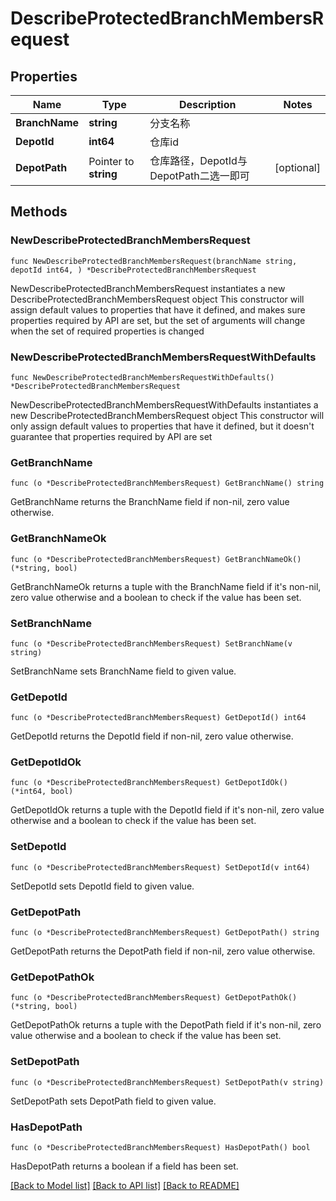 # DescribeProtectedBranchMembersRequest

## Properties

Name | Type | Description | Notes
------------ | ------------- | ------------- | -------------
**BranchName** | **string** | 分支名称 | 
**DepotId** | **int64** | 仓库id | 
**DepotPath** | Pointer to **string** | 仓库路径，DepotId与DepotPath二选一即可 | [optional] 

## Methods

### NewDescribeProtectedBranchMembersRequest

`func NewDescribeProtectedBranchMembersRequest(branchName string, depotId int64, ) *DescribeProtectedBranchMembersRequest`

NewDescribeProtectedBranchMembersRequest instantiates a new DescribeProtectedBranchMembersRequest object
This constructor will assign default values to properties that have it defined,
and makes sure properties required by API are set, but the set of arguments
will change when the set of required properties is changed

### NewDescribeProtectedBranchMembersRequestWithDefaults

`func NewDescribeProtectedBranchMembersRequestWithDefaults() *DescribeProtectedBranchMembersRequest`

NewDescribeProtectedBranchMembersRequestWithDefaults instantiates a new DescribeProtectedBranchMembersRequest object
This constructor will only assign default values to properties that have it defined,
but it doesn't guarantee that properties required by API are set

### GetBranchName

`func (o *DescribeProtectedBranchMembersRequest) GetBranchName() string`

GetBranchName returns the BranchName field if non-nil, zero value otherwise.

### GetBranchNameOk

`func (o *DescribeProtectedBranchMembersRequest) GetBranchNameOk() (*string, bool)`

GetBranchNameOk returns a tuple with the BranchName field if it's non-nil, zero value otherwise
and a boolean to check if the value has been set.

### SetBranchName

`func (o *DescribeProtectedBranchMembersRequest) SetBranchName(v string)`

SetBranchName sets BranchName field to given value.


### GetDepotId

`func (o *DescribeProtectedBranchMembersRequest) GetDepotId() int64`

GetDepotId returns the DepotId field if non-nil, zero value otherwise.

### GetDepotIdOk

`func (o *DescribeProtectedBranchMembersRequest) GetDepotIdOk() (*int64, bool)`

GetDepotIdOk returns a tuple with the DepotId field if it's non-nil, zero value otherwise
and a boolean to check if the value has been set.

### SetDepotId

`func (o *DescribeProtectedBranchMembersRequest) SetDepotId(v int64)`

SetDepotId sets DepotId field to given value.


### GetDepotPath

`func (o *DescribeProtectedBranchMembersRequest) GetDepotPath() string`

GetDepotPath returns the DepotPath field if non-nil, zero value otherwise.

### GetDepotPathOk

`func (o *DescribeProtectedBranchMembersRequest) GetDepotPathOk() (*string, bool)`

GetDepotPathOk returns a tuple with the DepotPath field if it's non-nil, zero value otherwise
and a boolean to check if the value has been set.

### SetDepotPath

`func (o *DescribeProtectedBranchMembersRequest) SetDepotPath(v string)`

SetDepotPath sets DepotPath field to given value.

### HasDepotPath

`func (o *DescribeProtectedBranchMembersRequest) HasDepotPath() bool`

HasDepotPath returns a boolean if a field has been set.


[[Back to Model list]](../README.md#documentation-for-models) [[Back to API list]](../README.md#documentation-for-api-endpoints) [[Back to README]](../README.md)


